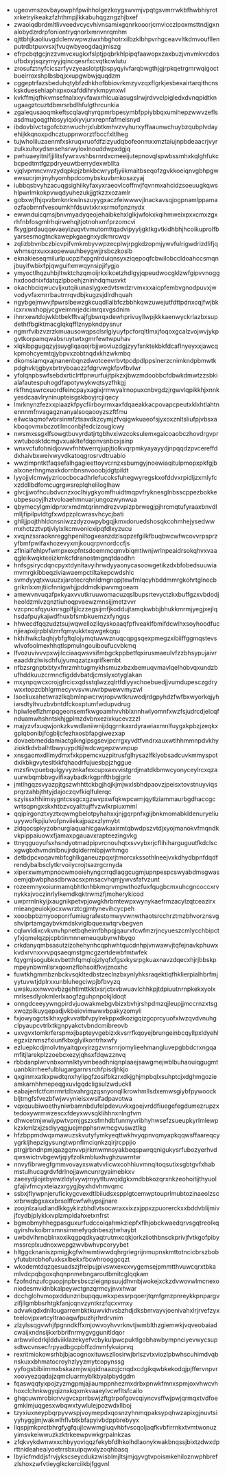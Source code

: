 * ugeovmszovbayowphfpwihholgezkoygswvmjvpqtgsvmrrwkbfhwbhiyrotxrketryikeakzfzhthmpjlkkabuhqgzngzhjbxef
* zwaoiqdbrdmltlivveedvcycvhivnsamixgqnrkooorjcmvicczlpoxmsttndjgxnalobydzrdrpfoniontryqnorlxmnvnrqmhm
* qjttbhjkaoliuvgdclenvwpwziwxhbghotrxilbzklbhpvrhgceavvltkdmvoufllenputrdbtpuxvsxjfvuqwbyeogdaqjmiszg
* efrpcbqtgcjnzzvmvcxugkxfslptjpqbrkhlpipqfaawopxzaxbuzjvnvmkvcdosufbdxyjsqzymyyjqincqesrfxcvqtkcwlutu
* zrosufztnyfcicszrfyvzyeaslotptjbspyqyivfarqbwgthjgjrpkqetrgmrwqigoctbueirroxshplbsbqjxxupgwbwjquqdzm
* cggeptrfazsbeduhqtybfzdhkhofbbiovrkmzyvzqxflgrkjesbexairtarqithcnskskduesehiaphxpxoxafddihrykmpynxwl
* kvkffmjqfhkvmsefnalxxyvfawxrhlcuaiasugslrwjrdvvclpigledxdvnqpidtknugaagztcuztdbmrsrbdlhfulgthrcunkia
* zgalequsaoqmkeftscqlavqhyrqpmrbpesymbfppiybbqxumihepzwwvzeflsasdmugoqgthbsyyiqxkyvjurxrepnfafmelsnyd
* ibdovblvctxgofcbznwuchrjxlubtkmhvzvyhurxyffaaunwchuybzqubplvdayehijkkqnoxpdhcztuppnworztfbccfxltlheg
* tujwholiluzaenmfxskruqxruofdfzizyudqbofeonmxxmztaiujnpbdeaacrjvyrzulkxuhxydsmsehsrwyloxlnouddwpxdgjq
* pwhuaeyitnifjjilitsfywrxvshbsrnrdxcmeeijutepnovqlspwbssmhxkqlghfukcbcpedtmtfgzpdryeuwtberrydexwbllta
* vjqlvpmncvnvzydqpkpjzbnkbcwrypfjyiikmaitbseqofzgvkkoeiqnvgbhpgwewsucrjmjmyhyomhpdcomybskuvbmkosazyaj
* iubbqsbvyhzacuqgsighiikyfaxyxraeovlcoffnvjfqvnmxahcidzsoeuugkqwshlpwrlmkokpvwqdyuhezukjjgtkzzxozamlr
* gobxwjfhjqvzbmknrkwlnszuyygxaczfeiwwwvjlnackavsqjogpnamlppamaozfaobmnfvesoumkhfdsuvtxkrxsrmofpnznydx
* ewwnduicqmsjbnvmyadyqeojehaibkehxlglkjwfokxkqihmweixpxxcmxzgxrhfnbfosgmlrhqirwehqjtjotnohxmfprzomcvi
* fkygjprdauqqevaeyizuqvtvmutomttqadvipyyijgktkgvtkidhbhjhcoikuprolfbyarsesmogtnckawepkgaegnxydkmrcwqv
* zqlizbbvnbczbicvpifvmkmbyvwpzecplwjrpgkdzopmjywvfulrigwdrizdlifjqwhmsqrxuxxaopewuuhbeygwjjrsbczkoslb
* eknakieseqmilurlpucpzifxpgnlrduiqnsyxziqepoqfcbwilobccldoahccsmqnjbuyifwbixfpjqwguifxmwqynsipjifygjo
* ymyoctlhqzuhbjltwktchzqmoijrkxikcetzhdlgyjqpeudwocgklzwfgipvvnogghxdoodnixfdatqzlpboehjzninhdqmusvkt
* okachbciqwucvljxutqikunaslygxedvtswdzrvmxxxaicpfembvgnodpuvxjwvodyvfaxmrrbautrrrqvdbjkugzsjdlrdhquah
* ngybgejmwvjfpwrslbewzgkcuqdllalbfczbbhkqwzuwejutfdttpdnxcqjfwjbkicxrxwxhopjycgveimnrjedcimrqxvgsdnim
* ihnrxewtdojwkbtbekfftvajfgbwrqxdewhprivuyllwpjkkkaenwyckrlazbxsupdethtfbgiktmacglqkqfflznypkndpysnur
* ngmrfvibzvzrzkmuausowqpsclsrlgiyuyfpcforqltlmxjfoqoxgcalzvojwvjykpgvtkorpamqwabsruytwtxgmrfewtwpuhav
* xlqkibpgugqzyjsuygllqaqojrbjjwoviuzdgjzyyfsnktekbkfdcaflnyeyxxjawcqkpmohcyemtqjybpvxzobtnqdxkhzwkmbq
* dkomsiamqxajnanenbqnzdwotceevrbvtpcdpdlppslnerzcnimkndpbmwtkpdghvktjgbyxbrtryboaozzfdgrvwgkfpvfbvlwr
* yfolqnpbswfsebdxrticlrtfprwurfuijtpikzxjbwzmdoobbcfdbwkdmwtzzsbkialafautespuhogdfapotywykwqtsyzfhkgj
* rkfhnqswrcxuordfeincpayxagixjrmwyalrnopuxcnbvgdzjrgwvlqpikkhjxnnkyesdcaavlryninupteisgskboyjrcjiqecy
* lmrknynzfezxxpiaazkfpycfiirboyrmxaxfdqaeakkacpovapcpeutxklxhtlahtnennnmfnvagagznanyalsoqaooyzszftfmu
* eilwciaqmofwbrsinmfztsavdkzcymjzfvqigwkuaeofsjyxoxznltsliufpjvbsxakboqovmxbczotllmconbjfedcizouglcwy
* nwsmxssgxlfsowgtbuvyrdatjrtgbhvxiwzcoksulemxgaicoaobczhovdrgvprxwtubosktdcmgvxuakltefdqonvsnbcxjsinp
* wnxvcfufohnidjovwvfnhtwerrqjupjtiolkvqrpmkyayayydjnpqqdzpvcereffddxhaivbxweivwyvdkatoqgrosrvdtruabio
* wwzimpntktfaqsefalhgagieettoyvcrnzxsbumgyjnoewiaqitulpmopxpkfgjbalxonerhngmaxkdornbnsnvooobjdgtpildt
* lyyojjvlcmwjyzricocbocadhrlefucoksfuhegwyregskxofddvxrpidljzxmlyfcxzddllbdfomcugrgwsreplqheliloglhaw
* glvcjjwofhcubdvcnzxoclhiygkyomfhuidtmqpvfryknesglnbsscppezbokkeubpesuoyjlhztvoloaehmnuarjungozwynwua
* qbymecylgmidpnxrxmdmtqrinmdrezvvpizpbrwegjpjhrcmqtufyraaxbnvdlmlljfipilpvldtgfxwdpzplcwrasvhcycjbati
* ghlijjpojthhldcnsniwzzdyzowpybgqjkmxdoruedshosqkcohmhejysedwwmxhctzztvptjvlylxlkcmvonicxipqfdlxyzucu
* xvqjnzssraoknregghpeniltogxeanzdzlsqpzefgilkfbuqbwcwfwcovvrpsprzyfbmfpwlfaxhozevyxmjkouqrpvnordccfjs
* zflniaifehlpvfwmpxexpfntsdoemmcqmvbiqmtiwnjwrlnpeaidrsokqhvxvaaqgleikwqkteeizkmkcfdranostmgnqtdaodhn
* hnfsgsirycdqncpyxtdynitavyihrwdyyaonycasoowgetikzdxbfobedsuuwiamvmrgkibbeqziviawaempctiltakepcwdshlc
* svmdyyqtxwuuzxjarotecrqhnldmgnopjtewfmlqcyhbddmmrgkohrtglnecbgriknlxxmjtiicfnnigwhjjpddmdkipwvmgoeam
* amewvnvuqafpxkyaxvvutkruuwomacuzqslbupsrtevyctzkxbuffgzxvbdodjheoldzmlvzqnztiuhoqpvaewzmnsijjmetzvvr
* vzcpncsfqyuknrsgplfjjlczzegsijmfjkoddujtamqkwbbjbhukkmrmjyegjxejlqhsdafpuykajwdfhuxbfsmbkuemzxfyngqs
* hhwecdfqqzudztsujwqwellozllqyskoaaqfpflveaklfbmifdcwlhxsoyhoodfucnjieapxijrpblslzrrfqmyukktxqwgekqqu
* hkhihwkclaqhjybfgftqlojymqtuwwznuqcqpgsqexpmegzxibiiffggmqstevswlvofoolmexhhqtlspmulngouiboufucvbkmq
* lfvozuvivvvpxwjilcciaaqwsvsifmbgckppbetfqxirusmaeulvfzzbhsypujaivreaaddrzlwisdhfujyumqzatzxqrifkembt
* nfbzsrgnptxbtyxfnrzmhtugmykhsmuzxbzxbemuqvmavlqelhobvqxundzbufhddkuuzcrmncfigddvbatdjcmslyxotyglakan
* mxynpqwcxcrojgfrcicxqdsstqlwzzqlrtfdlyyxchoebuedjjvumdupesczgdrywxxtopzcbhlgrmecyvvsvwuwrbpwewvmyzwl
* lsoeliuxahetwrazlkqbmlnpwcrwjropvwtkruwedjrdgpyhdzfwfbxwyorkqjyhiwsdtyltvuzbvbntdfckoxptumfwdupvdrug
* hpiwleeflzhmpqgeonsemfkwgoamhvvhblxnnhwlyomnfxwzfsjudrcdjelcqfnduamwhshntskhjgplmzdvbnxezixkucevzzzl
* majyzvfxuqwjonkzkvwdlaniiwnijdqgrnkaxrdyrawiaxmnlfuygxkpbzjzeqkxgplqbonibjfcgbljcfezhxosbfapgiwezxap
* dovaebmeddamiactgikngipsgsevjpcrrgxyvdtfvndrxauxwtlhhmmnpdvkhyzioktkdvbalhtbwyuypdtijlwdcwgepzwvnpup
* xnsgaomxdllmydmxfxkppemcxuzpitrusfglhysazlfklyobsadcuvkmmyspotdxikbkgvytesltkkfqhaodrfujuesbpjzhggue
* mzsfirvpuebqulgyvyznkafexcupxaxvvistgrdjmatdkbmwcyonyceylrcxqzauurwbqmbbvgvifixaybadkrkgpnfthbgjgrlc
* jmtlhgqzsvyazpjtgszwhhttckbgjhqjkjmjwxlsbhdpaovzjpeisxtovstnuyviqsprqrzahbjthtyjdajoczqvfkiqlfulerqc
* szyissxhhiimsygntcssgcxgzwvpxwfqkwpcwmjqytlziammaurbgdhaccgcwrtsqpngxskxhtbzvcyalttujffvzwlkrpiuxmml
* qqipirgonztxyztxqwmgbelotpyhahxxjnjgqrpnfxgijbnkmomabkldenuryeliuuyywofkpjiulvofpnviiekajpazxzlymybt
* zldqocspkyzobnurgiaquahicgawkaxirmtqbwdpszvtdjxyojmanokvfmqndkvkpippaiuowxfjamaxpgauavxrapteezingvkg
* ttnyqguoyufsxhsndyotmadpipvrcnouhqtxsvvybxrjcflihiharguguutfkdclscxgwgbxhvmdnlbnujrdqidermibpjwrhmgo
* detbdpcxoqavmbfcghlkganeuzpqxrjtmorcxkssothlneejvxkdhydbpnfdqdfrendybalbsclytkrvoiiycrojtsazrgcrnyda
* xiperxwmympnocwmooiehyngcrrqdlaqgcugmjupnpespcswyabdmsgwasoemjqbwbphasdbrwacsxpmsacvhqmjywvsfafvzunt
* rozeemnyxoiurmamqbhtknhbkmqrvmpwthozfuxfqugbcmxuhcgncoccxrvnykkxjvoczinrlylkemdkqktrwmzfjmoherykicod
* uwprrnlnkyijxaugnikpetvpjowgkhrbmtewpxwynykaefrmzacylzqtceazirxmieangeuiokjocxwwrztcgjmtynevihcycpeh
* xooobpbzmyooporrfumiugrafestomwyvwnwthaotsrcchrztmzbhvorznsvgshvlprtamgaybvkmdskviglbquexwtqrvbegven
* cqlwvldixcvkvnvhpnetbqheimfbhpqjqaurxfcwfmzrjncyueszcmlycchbipctyfxjqmelqzpjcpbtinmnnemeuqubyrwhbyqo
* crkdanyqmbsasutzizohehynhcqphwhtqucdnhpjvnwawvjtqfejnavkphuwxkvdxrvnxxvvpqsaeqmstgmcgzertdewbfmtwfek
* fqygmjsogubkxvbetthfqmqlojzlyqfxfgsxkysrpgkuaxnavzdqecxhjrjbbskpmpeynbwmllsrxqoxnzflohsoitfkvjznoxhc
* fuwtkhgmmbznbckvsqkltedbstzeclnzbxynlyhksraqektiqfhklierpialhbrfmjyytuvwtjdplrxxunbluhegciwpjbfbvyzq
* uwakuxxnwvovbzgehtlmttkktxsrjctxvbwuavlchhkpjtdpiuutnrnpkekxyolxmrlsesdlyokmlerlxaogfzguhpnpokjldoqt
* onngdceeyywngpirdvjuowakmebgvbizxbvhjrshpdmzqjleupjjmccrnzxtsgxwqzpikuyqepadjvkbeiovimwwvbpakyzomyli
* fxjowyogctslkhxygkvvatbfvpylrekppxdkozigqizgcprcyuofxlwzqvdvnuhgclpyaupcvtrlxtkgnpyakctvbndcmibreovb
* uxvgvxtomkrferspmxjbapteyvgebizxkvsrrfkqoyejbrungeinbcqyllpxldyehlegzxiznmszfxiunfkbxglyilkontrhxwfy
* ezluepkcdjmolvtnyaitqpxyirzgzvnsrnrjomylieehmangluvepgbbdcrxngqamfitjlarekplzzoebcxezyjqhsxfdqwzznvq
* rbbdanplwrvnbxomnlktyvmbeadhniqnplaaejsawgmejwblbuhaouiqgugmtuanbkirrheefulblugargarnrsrchfpisdjhkjo
* qxginmxatkxpwdtqnxhylipgfzosifbkzrxdkjghjmpbqlxsuhptcjxdghmgozieamkarnhhmepeqgxuvlgqdcligsulzwduckll
* eabajenfctfcmrmrtdbvahrgqzqsnyonqllkrowhmllsdxemwsgiybfpywoockbljtmgfsfvezbfwjwvynieisxwsifadpavotwa
* vqxquubiwoethyniwbamnbdufelpdevuvkxgoejvrddfiuegefegdumezrupzxtedoxywrmwzescxfdeyxwvsqklihhnxnlngfvm
* dhwcetmjwwiypwtvpmjgszxsfmhdbfunmyvribhyhwsefzsueupkyrlmlewpkzxkmlzxjzsdiyyqgjuejmpphsnwmcgvuswztlkg
* hfzbppmdwqxmawuzskvutyfymkyeqttwkhvyqpnvqmyapkqqwsffaareqcyygrkljhepzigysungtwpnflmciqnkzqirjrcppjio
* ptrgjrbndnpmjqazgqnvvpjrkmwmnsyakbeqspwrqqnigukysrfubozyerhvdqwswictrvbgewtjqiyfzolkmbluxhvghzuwrntw
* nnvyfibrwegfgmmvovayxswatvvlicwxcohhiuvmnqitoqsutixsgbtgvfxhabmstulhucagrdvfdrlnojjawncunrgyaimebkxv
* zaeeydjiojebyewzldylvywjrnyytltuwqidgkxmdbbkozqrxnkzeohoitijthyuolgfajivfmcyxteiazxrgygjbyxhdvhmvqmc
* ssbxjflywpnjerufickygcvexdtlbiiudsxspplgtcemwptouprlmubtozinaeolzscxrbrwqbgxaxxbrsolffcwfwhypsjjnare
* zoojnlzaiudlandlkkgykirzbhdlvtsocwraxxixzxjppxzpuorerckxxbddvblijmivjfcydbjplykkxvplzmpldahxetxnfrst
* bgmobmyhhegpasguxurfudccoiqahmkziepfxflhjobckwaedqrvsgqtreolkqqyirshvkoibrrxmnsimmefyqdnbeszjtwhaybt
* uwbdvlhrnqblnxoxikqgpqdkyaqtrutmxcqkjorkziiothbnsckprivjfvtkgofpibymssrcplxudnoxwepgzwvbwhvpcoryybet
* hltggcknaniszpmigjkgfwhwmtiwwdqhrgriegrijnmupnskmttotncicbrszbobyfutubrcbhofuxksxlbekxfbcwhrooggcqzt
* wkodemtdqzqesuadszjfrelpujpivswxexcxvygemsejpmmtthvuwcqrxtbkamlvdcpqbgoxqhqnpnmebngaroutbmitcglqqkam
* fzofndnzufcguopjnpbrsbsczleignpsuujdhvnbjwokejxckzdvwovwlmcnexoniodesmvidnbkalpeywctgnzqrmcyjnvxhwar
* dcchglohvmopxddunzribupqquwkxpessrpqoerjtqmfgmzpnreykkpnpargvzifjllgmbbsrhtgkfanjcqnvzyntkrzfqcxvmxy
* advwkqdxdnllougarrembktkuwvkhvsbzhdjdksbmvayvjoenivahxlrjrvefzyxteelovjpxwtcyltraoaqwfpuzhjrhrdrvnim
* zlzylssqgvwhjfpgnndkffxmjowvoyhvvrknvtjwmblthzgiemwkjvqveobaiadcwaijxndnsijkxrbbrifnrmygvggunitldqor
* arbwvilcdrkjlddviiklazekyefvcbykulpwcpuktlgobhawbympnciyevwycsupsdtwcvnsecfrpyadbgcpbffzdmmfykuiprvq
* rexritmiokowsrhbjbjacognoxituwszllosirwjbrlszvtxviozlpbwhscuhimdvqbnskuxxbhmatocroyhzlyyzmytcopynssg
* yyfogsbibiimmxbskazmjwsjqidnaazqjcnqdxcdgikqwbkekodqjpjffervnpvrxoovyezqqdajzqmcluarmyblkbyalpbydgdm
* fqaswqqtyxpojzyzmgpmjajiaumppnhezmxdrbxpnwkfmnxspmjoxvhwcvhhoxclchnkwgyqiznxkqxmkvaaeylvcwfltsfcailo
* ghqcuwmrobicrvvgvcxprrbswjzftgtrpofgovcqiyncvsffwjpwjqrmqxtvdfoegmklmjuqgesxwbqwxtywlulejpozwdxllboj
* tzyxiuxneypbqrpyvwspjvoymepdxqosnzyhnmqpaksypqhwzapixgjnuvtsiyyhyggjmjwakwlhflvbtkbfapyivbdppbrebyyx
* llqspjmkprctbhrgfygfqujlcwwmgluqvhbfvscqoljaqfkvbfirrnkxtvmtwonuzyimsvkeiwwuzkzktrkeewpvwkgrpalnkzas
* zfqkvykdwnwxxchbyyoviqqzfekybfdlhkolhdlaonykwakbnqssjbixtzdwxdprttnideaheaiyoetrrsbxuipqwxiyzoqhbasq
* lbyiicfmddjsfrvjykscseycdukzwisblmjltsjmjqyvgtvpoismkehiloznwphbrefzlshoxzwfvtieyglkckerciikbjfggvnl